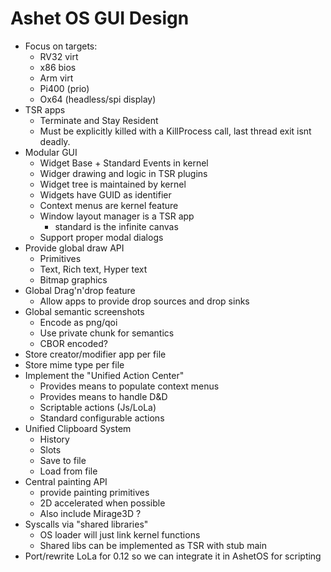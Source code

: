# Ashet OS GUI Design

- Focus on targets:
  - RV32 virt
  - x86 bios
  - Arm virt
  - Pi400 (prio)
  - Ox64 (headless/spi display)
- TSR apps
  - Terminate and Stay Resident
  - Must be explicitly killed with a KillProcess call, last thread exit isnt deadly.
- Modular GUI
  - Widget Base + Standard Events in kernel
  - Widger drawing and logic in TSR plugins
  - Widget tree is maintained by kernel
  - Widgets have GUID as identifier
  - Context menus are kernel feature
  - Window layout manager is a TSR app
    - standard is the infinite canvas
  - Support proper modal dialogs
- Provide global draw API
  - Primitives
  - Text, Rich text, Hyper text
  - Bitmap graphics
- Global Drag'n'drop feature
  - Allow apps to provide drop sources and drop sinks
- Global semantic screenshots
  - Encode as png/qoi
  - Use private chunk for semantics
  - CBOR encoded?
- Store creator/modifier app per file
- Store mime type per file
- Implement the "Unified Action Center"
  - Provides means to populate context menus
  - Provides means to handle D&D
  - Scriptable actions (Js/LoLa)
  - Standard configurable actions
- Unified Clipboard System
  - History
  - Slots
  - Save to file
  - Load from file
- Central painting API
  - provide painting primitives
  - 2D accelerated when possible
  - Also include Mirage3D ?
- Syscalls via "shared libraries"
  - OS loader will just link kernel functions
  - Shared libs can be implemented as TSR with stub main
- Port/rewrite LoLa for 0.12 so we can integrate it in AshetOS for scripting